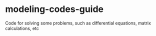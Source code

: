# modeling-codes-guide
Code for solving some problems, such as differential equations, matrix calculations, etc
